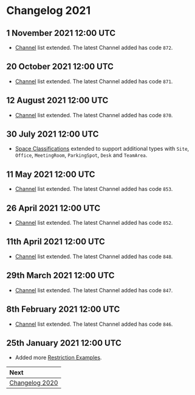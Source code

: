 # Changelog 2021

## 1 November 2021 12:00 UTC

* [Channel](../channels/README.md) list extended. The latest Channel added has code `872`.

## 20 October 2021 12:00 UTC

* [Channel](../channels/README.md) list extended. The latest Channel added has code `871`.

## 12 August 2021 12:00 UTC

* [Channel](../channels/README.md) list extended. The latest Channel added has code `870`.

## 30 July 2021 12:00 UTC

* [Space Classifications](../mews-operations/configuration.md#space-classifications) extended to support additional types with `Site`, `Office`, `MeetingRoom`, `ParkingSpot`, `Desk` and `TeamArea`.

## 11 May 2021 12:00 UTC

* [Channel](../channels/README.md) list extended. The latest Channel added has code `853`.

## 26 April 2021 12:00 UTC

* [Channel](../channels/README.md) list extended. The latest Channel added has code `852`.

## 11th April 2021 12:00 UTC

* [Channel](../channels/README.md) list extended. The latest Channel added has code `848`.

## 29th March 2021 12:00 UTC

* [Channel](../channels/README.md) list extended. The latest Channel added has code `847`.

## 8th February 2021 12:00 UTC

* [Channel](../channels/README.md) list extended. The latest Channel added has code `846`.


## 25th January 2021 12:00 UTC

* Added more [Restriction Examples](../channel-manager-operations/operations.md#restriction-examples).

| Next |
| :-- |
| [Changelog 2020](changelog2020.md) |
